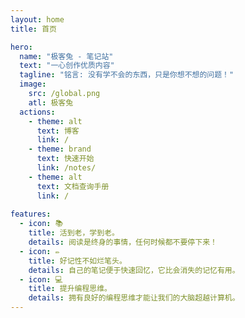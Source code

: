 ```yaml
---
layout: home
title: 首页

hero:
  name: "极客兔 - 笔记站"
  text: "一心创作优质内容"
  tagline: "铭言: 没有学不会的东西，只是你想不想的问题！"
  image:
    src: /global.png
    atl: 极客兔
  actions:
    - theme: alt
      text: 博客
      link: /
    - theme: brand
      text: 快速开始
      link: /notes/
    - theme: alt
      text: 文档查询手册
      link: /
      
features:
  - icon: 📚
    title: 活到老，学到老。
    details: 阅读是终身的事情，任何时候都不要停下来！
  - icon: ✏️
    title: 好记性不如烂笔头。
    details: 自己的笔记便于快速回忆，它比会消失的记忆有用。
  - icon: 💻
    title: 提升编程思维。
    details: 拥有良好的编程思维才能让我们的大脑超越计算机。
---
```

